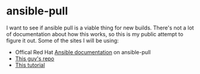# ansible-pull
I want to see if ansible pull is a viable thing for new builds. There's not a lot of documentation about how this works, so this is my public attempt to figure it out.  Some of the sites I will be using:

* Offical Red Hat [Ansible documentation](https://docs.ansible.com/ansible/latest/cli/ansible-pull.html) on ansible-pull
* [This guy's repo](https://github.com/fabricesemti80/home.ansible.linux-config-with-ansible-pull/tree/main)
* [This tutorial](https://medium.com/@emilfabrice/configure-your-linux-machines-with-ansible-pull-4cbca69613fa)

